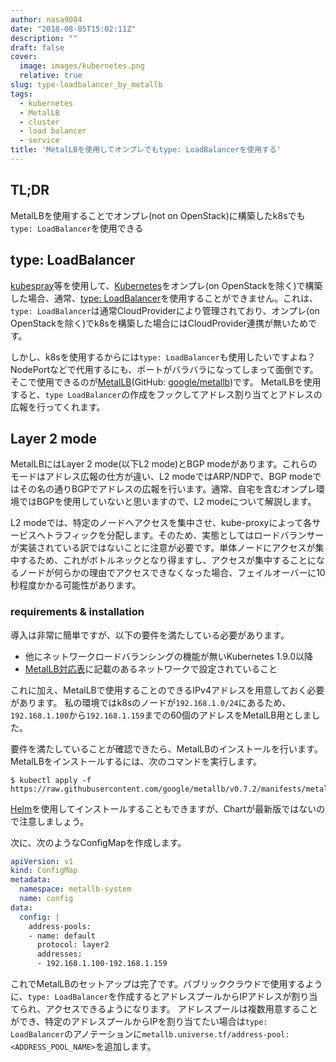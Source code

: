 ```yaml
---
author: nasa9084
date: "2018-08-05T15:02:11Z"
description: ""
draft: false
cover:
  image: images/kubernetes.png
  relative: true
slug: type-loadbalancer_by_metallb
tags:
  - kubernetes
  - MetalLB
  - cluster
  - load balancer
  - service
title: 'MetalLBを使用してオンプレでもtype: LoadBalancerを使用する'
---
```



## TL;DR

MetalLBを使用することでオンプレ(not on OpenStack)に構築したk8sでも`type: LoadBalancer`を使用できる

## type: LoadBalancer

[kubespray](https://github.com/kubernetes-incubator/kubespray)等を使用して、[Kubernetes](https://k8s.io)をオンプレ(on OpenStackを除く)で構築した場合、通常、[type: LoadBalancer](https://k8s.io/docs/concepts/services-networking/service/#loadbalancer)を使用することができません。これは、`type: LoadBalancer`は通常CloudProviderにより管理されており、オンプレ(on OpenStackを除く)でk8sを構築した場合にはCloudProvider連携が無いためです。

しかし、k8sを使用するからには`type: LoadBalancer`も使用したいですよね？NodePortなどで代用するにも、ポートがバラバラになってしまって面倒です。
そこで使用できるのが[MetalLB](https://metallb.universe.tf/)(GitHub: [google/metallb](https://github.com/google/metallb))です。
MetalLBを使用すると、`type LoadBalancer`の作成をフックしてアドレス割り当てとアドレスの広報を行ってくれます。

## Layer 2 mode

MetalLBにはLayer 2 mode(以下L2 mode)とBGP modeがあります。これらのモードはアドレス広報の仕方が違い、L2 modeではARP/NDPで、BGP modeではその名の通りBGPでアドレスの広報を行います。通常、自宅を含むオンプレ環境ではBGPを使用していないと思いますので、L2 modeについて解説します。

L2 modeでは、特定のノードへアクセスを集中させ、kube-proxyによって各サービスへトラフィックを分配します。そのため、実態としてはロードバランサーが実装されている訳ではないことに注意が必要です。単体ノードにアクセスが集中するため、これがボトルネックとなり得ますし、アクセスが集中することになるノードが何らかの理由でアクセスできなくなった場合、フェイルオーバーに10秒程度かかる可能性があります。

### requirements & installation

導入は非常に簡単ですが、以下の要件を満たしている必要があります。

* 他にネットワークロードバランシングの機能が無いKubernetes 1.9.0以降
* [MetalLB対応表](https://metallb.universe.tf/installation/network-addons/)に記載のあるネットワークで設定されていること

これに加え、MetalLBで使用することのできるIPv4アドレスを用意しておく必要があります。
私の環境ではk8sのノードが`192.168.1.0/24`にあるため、`192.168.1.100`から`192.168.1.159`までの60個のアドレスをMetalLB用としました。

要件を満たしていることが確認できたら、MetalLBのインストールを行います。
MetalLBをインストールするには、次のコマンドを実行します。

``` shell
$ kubectl apply -f https://raw.githubusercontent.com/google/metallb/v0.7.2/manifests/metallb.yaml
```

[Helm](https://helm.sh/)を使用してインストールすることもできますが、Chartが最新版ではないので注意しましょう。

次に、次のようなConfigMapを作成します。

``` yaml
apiVersion: v1
kind: ConfigMap
metadata:
  namespace: metallb-system
  name: config
data:
  config: |
    address-pools:
    - name: default
      protocol: layer2
      addresses:
      - 192.168.1.100-192.168.1.159
```

これでMetalLBのセットアップは完了です。パブリッククラウドで使用するように、`type: LoadBalancer`を作成するとアドレスプールからIPアドレスが割り当てられ、アクセスできるようになります。
アドレスプールは複数用意することができ、特定のアドレスプールからIPを割り当てたい場合は`type: LoadBalancer`のアノテーションに`metallb.universe.tf/address-pool: <ADDRESS_POOL_NAME>`を追加します。

